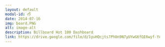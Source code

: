 ```yaml
---
layout: default
modal-id: ᰔᩚ
date: 2014-07-16
img: board.PNG
alt: image-alt
description: Billboard Hot 100 Dashboard
link: https://drive.google.com/file/d/1yuHQcjts7PhUn9N7yUYwG6fGE6wyf-Ye/view?usp=sharing
---
```

